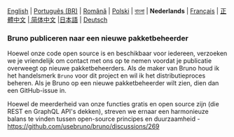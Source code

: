 [English](../../publishing.md) | [Português (BR)](docs/publishing/publishing_pt_br.md) | [Română](docs/publishing/publishing_ro.md) | [Polski](docs/publishing/publishing_pl.md) | [বাংলা](docs/publishing/publishing_bn.md) | **Nederlands** | [Français](docs/publishing/publishing_fr.md) | [正體中文](docs/publishing/publishing_zhtw.md) |[ 简体中文](docs/publishing/publishing_cn.md) |[日本語](docs/publishing/publishing_ja.md) | [Deutsch](docs/publishing/publishing_de.md)

### Bruno publiceren naar een nieuwe pakketbeheerder

Hoewel onze code open source is en beschikbaar voor iedereen, verzoeken we je vriendelijk om contact met ons op te nemen voordat je publicatie overweegt op nieuwe pakketbeheerders. Als de maker van Bruno houd ik het handelsmerk `Bruno` voor dit project en wil ik het distributieproces beheren. Als je Bruno op een nieuwe pakketbeheerder wilt zien, dien dan een GitHub-issue in.

Hoewel de meerderheid van onze functies gratis en open source zijn (die REST en GraphQL API's dekken), streven we ernaar een harmonieuze balans te vinden tussen open-source principes en duurzaamheid - https://github.com/usebruno/bruno/discussions/269
